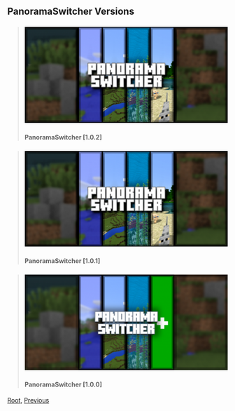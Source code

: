 
## PanoramaSwitcher Versions
> ### [![PanoramaSwitcher](./102/upload/panorama-switcher_1.png)](./102)
> #### PanoramaSwitcher [1.0.2]

> ### [![PanoramaSwitcher](./101/upload/panorama-switcher_1.png)](./101)
> #### PanoramaSwitcher [1.0.1]

> ### [![PanoramaSwitcher](./100/upload/panorama-switcher_1.png)](./100)
> #### PanoramaSwitcher [1.0.0]

[Root](/), [Previous](./)
<head><style>blockquote>* h5 { line-height:0!important } body { background:url(/assets/images/minecraft_bg.png)!important; background-repeat: no-repeat!important; background-size:cover!important; background-position-x:center!important; } </style></head>
